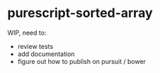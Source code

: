 # purescript-sorted-array

WIP, need to:
  - review tests
  - add documentation
  - figure out how to publish on pursuit / bower